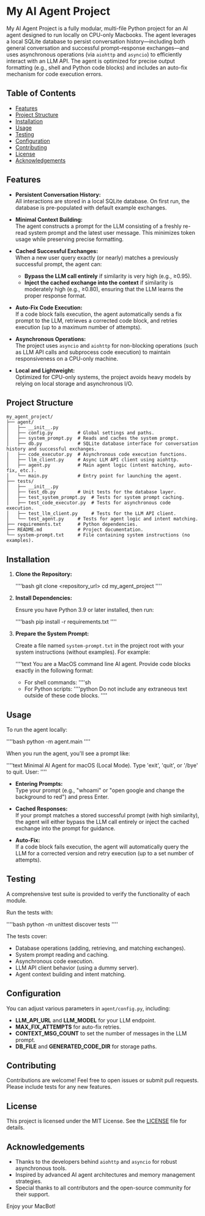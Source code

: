 # My AI Agent Project

My AI Agent Project is a fully modular, multi-file Python project for an AI agent designed to run locally on CPU-only Macbooks. The agent leverages a local SQLite database to persist conversation history—including both general conversation and successful prompt–response exchanges—and uses asynchronous operations (via `aiohttp` and `asyncio`) to efficiently interact with an LLM API. The agent is optimized for precise output formatting (e.g., shell and Python code blocks) and includes an auto-fix mechanism for code execution errors.

## Table of Contents

- [Features](#features)
- [Project Structure](#project-structure)
- [Installation](#installation)
- [Usage](#usage)
- [Testing](#testing)
- [Configuration](#configuration)
- [Contributing](#contributing)
- [License](#license)
- [Acknowledgements](#acknowledgements)

## Features

- **Persistent Conversation History:**  
  All interactions are stored in a local SQLite database. On first run, the database is pre-populated with default example exchanges.

- **Minimal Context Building:**  
  The agent constructs a prompt for the LLM consisting of a freshly re-read system prompt and the latest user message. This minimizes token usage while preserving precise formatting.

- **Cached Successful Exchanges:**  
  When a new user query exactly (or nearly) matches a previously successful prompt, the agent can:
  - **Bypass the LLM call entirely** if similarity is very high (e.g., ≥0.95).
  - **Inject the cached exchange into the context** if similarity is moderately high (e.g., ≥0.80), ensuring that the LLM learns the proper response format.

- **Auto-Fix Code Execution:**  
  If a code block fails execution, the agent automatically sends a fix prompt to the LLM, retrieves a corrected code block, and retries execution (up to a maximum number of attempts).

- **Asynchronous Operations:**  
  The project uses `asyncio` and `aiohttp` for non-blocking operations (such as LLM API calls and subprocess code execution) to maintain responsiveness on a CPU-only machine.

- **Local and Lightweight:**  
  Optimized for CPU-only systems, the project avoids heavy models by relying on local storage and asynchronous I/O.

## Project Structure
```
my_agent_project/
├── agent/
│   ├── __init__.py
│   ├── config.py         # Global settings and paths.
│   ├── system_prompt.py  # Reads and caches the system prompt.
│   ├── db.py             # SQLite database interface for conversation history and successful exchanges.
│   ├── code_executor.py  # Asynchronous code execution functions.
│   ├── llm_client.py     # Async LLM API client using aiohttp.
│   ├── agent.py          # Main agent logic (intent matching, auto-fix, etc.).
│   └── main.py           # Entry point for launching the agent.
├── tests/
│   ├── __init__.py
│   ├── test_db.py        # Unit tests for the database layer.
│   ├── test_system_prompt.py  # Tests for system prompt caching.
│   ├── test_code_executor.py  # Tests for asynchronous code execution.
│   ├── test_llm_client.py     # Tests for the LLM API client.
│   └── test_agent.py     # Tests for agent logic and intent matching.
├── requirements.txt      # Python dependencies.
├── README.md             # Project documentation.
└── system-prompt.txt     # File containing system instructions (no examples).
```

## Installation

1. **Clone the Repository:**

   ''''bash
   git clone <repository_url>
   cd my_agent_project
   ''''

2. **Install Dependencies:**

   Ensure you have Python 3.9 or later installed, then run:

   ''''bash
   pip install -r requirements.txt
   ''''

3. **Prepare the System Prompt:**

   Create a file named `system-prompt.txt` in the project root with your system instructions (without examples). For example:

   ''''text
   You are a MacOS command line AI agent. Provide code blocks exactly in the following format:
   - For shell commands: ''''sh
   - For Python scripts: ''''python
   Do not include any extraneous text outside of these code blocks.
   ''''

## Usage

To run the agent locally:

''''bash
python -m agent.main
''''

When you run the agent, you'll see a prompt like:

''''text
Minimal AI Agent for macOS (Local Mode). Type 'exit', 'quit', or '/bye' to quit.
User:
''''

- **Entering Prompts:**  
  Type your prompt (e.g., "whoami" or "open google and change the background to red") and press Enter.
  
- **Cached Responses:**  
  If your prompt matches a stored successful prompt (with high similarity), the agent will either bypass the LLM call entirely or inject the cached exchange into the prompt for guidance.

- **Auto-Fix:**  
  If a code block fails execution, the agent will automatically query the LLM for a corrected version and retry execution (up to a set number of attempts).

## Testing

A comprehensive test suite is provided to verify the functionality of each module.

Run the tests with:

''''bash
python -m unittest discover tests
''''

The tests cover:
- Database operations (adding, retrieving, and matching exchanges).
- System prompt reading and caching.
- Asynchronous code execution.
- LLM API client behavior (using a dummy server).
- Agent context building and intent matching.

## Configuration

You can adjust various parameters in `agent/config.py`, including:
- **LLM_API_URL** and **LLM_MODEL** for your LLM endpoint.
- **MAX_FIX_ATTEMPTS** for auto-fix retries.
- **CONTEXT_MSG_COUNT** to set the number of messages in the LLM prompt.
- **DB_FILE** and **GENERATED_CODE_DIR** for storage paths.

## Contributing

Contributions are welcome! Feel free to open issues or submit pull requests. Please include tests for any new features.

## License

This project is licensed under the MIT License. See the [LICENSE](LICENSE) file for details.

## Acknowledgements

- Thanks to the developers behind `aiohttp` and `asyncio` for robust asynchronous tools.
- Inspired by advanced AI agent architectures and memory management strategies.
- Special thanks to all contributors and the open-source community for their support.

Enjoy your MacBot!